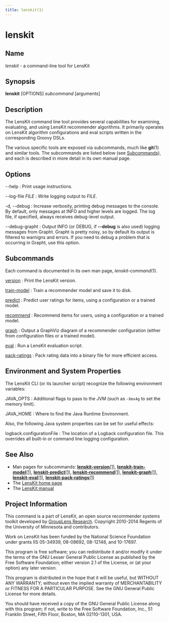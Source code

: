 ```yaml
---
title: lenskit(1)
---
```


# lenskit

## Name

*lenskit* - a command-line tool for LensKit

## Synopsis

**lenskit** [OPTIONS] *subcommand* [arguments]

## Description

The LensKit command line tool provides several capabilities for examining, evaluating, and using
LensKit recommender algorithms.  It primarily operates on LensKit algorithm configurations and
eval scripts written in the corresponding Groovy DSLs.

The various specific tools are exposed via subcommands, much like **git**(1) and similar tools.
The subcommands are listed below (see [Subcommands](#Subcommands)), and each is described in more
detail in its own manual page.

## Options

--help
:   Print usage instructions.

--log-file *FILE*
:   Write logging output to *FILE*.

-d, --debug
:   Increase verbosity, printing debug messages to the console.  By default, only messages at INFO
    and higher levels are logged.  The log file, if specified, always receives debug-level output.

--debug-grapht
:   Output INFO (or DEBUG, if **--debug** is also used) logging messages from Grapht.  Grapht is
    pretty noisy, so by default its output is filtered to warnigns and errors.  If you need to
    debug a problem that is occurring in Grapht, use this option.

## Subcommands

Each command is documented in its own man page, *lenskit-command*(1).

[version](lenskit-version.1.html)
:   Print the LensKit version.

[train-model](lenskit-train-model.1.html)
:   Train a recommender model and save it to disk.

[predict](lenskit-predict.1.html)
:   Predict user ratings for items, using a configuration or a trained model.

[recommend](lenskit-recommend.1.html)
:   Recommend items for users, using a configuration or a trained model.

[graph](lenskit-graph.1.html)
:   Output a GraphViz diagram of a recommender configuration (either from configuration files or a
    trained model).

[eval](lenskit-eval.1.html)
:   Run a LensKit evaluation script.

[pack-ratings](lenskit-pack-ratings.1.html)
:   Pack rating data into a binary file for more efficient access.

## Environment and System Properties

The LensKit CLI (or its launcher script) recognize the following environment variables:

JAVA_OPTS
:   Additional flags to pass to the JVM (such as `-Xmx4g` to set the memory limit).

JAVA_HOME
:   Where to find the Java Runtime Environment.

Also, the following Java system properties can be set for useful effects:

logback.configurationFile
:   The location of a Logback configuration file.  This overrides all built-in or command line
    logging configuration.

## See Also

-  Man pages for subcommands: [**lenskit-version**(1)](lenskit-version.1.html),
   [**lenskit-train-model**(1)](lenskit-train-model.1.html),
   [**lenskit-predict**(1)](lenskit-predict.1.html),
   [**lenskit-recommend**(1)](lenskit-recommend.1.html),
   [**lenskit-graph**(1)](lenskit-graph.1.html),
   [**lenskit-eval**(1)](lenskit-eval.1.html),
   [**lenskit-pack-ratings**(1)](lenskit-pack-ratings.1.html)
-  The [LensKit home page](http://lenskit.grouplens.org)
-  The [LensKit manual](http://github.com/grouplens/lenskit/wiki/Manual)

## Project Information

This command is a part of LensKit, an open source recommender systems toolkit
developed by [GroupLens Research](http://grouplens.org).
Copyright 2010-2014 Regents of the University of Minnesota and contributors.

Work on LensKit has been funded by the National Science Foundation under
grants IIS 05-34939, 08-08692, 08-12148, and 10-17697.

This program is free software; you can redistribute it and/or modify
it under the terms of the GNU Lesser General Public License as
published by the Free Software Foundation; either version 2.1 of the
License, or (at your option) any later version.

This program is distributed in the hope that it will be useful, but WITHOUT
ANY WARRANTY; without even the implied warranty of MERCHANTABILITY or FITNESS
FOR A PARTICULAR PURPOSE. See the GNU General Public License for more
details.

You should have received a copy of the GNU General Public License along with
this program; if not, write to the Free Software Foundation, Inc., 51
Franklin Street, Fifth Floor, Boston, MA 02110-1301, USA.
